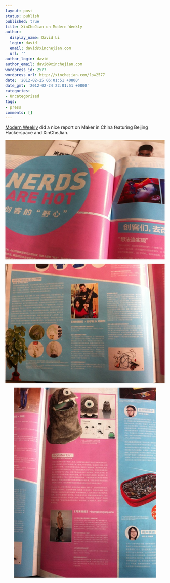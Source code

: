 ```yaml
---
layout: post
status: publish
published: true
title: XinCheJian on Modern Weekly
author:
  display_name: David Li
  login: david
  email: david@xinchejian.com
  url: ''
author_login: david
author_email: david@xinchejian.com
wordpress_id: 2577
wordpress_url: http://xinchejian.com/?p=2577
date: '2012-02-25 06:01:51 +0800'
date_gmt: '2012-02-24 22:01:51 +0800'
categories:
- Uncategorized
tags:
- press
comments: []
---
```

<p><a href="http://www.modernweekly.com/" target="_blank">Modern Weekly</a> did a nice report on Maker in China featuring Beijing Hackerspace and XinCheJian. </p>
<p><img style="display:block; margin-left:auto; margin-right:auto;" src="/uploads/2012/02/IMG_2410.jpg" alt="IMG 2410" title="IMG_2410.jpg" border="0"/></p>
<p><img style="display:block; margin-left:auto; margin-right:auto;" src="/uploads/2012/02/IMG_2408.jpg" alt="IMG 2408" title="IMG_2408.jpg" border="0"/></p>
<p><img style="display:block; margin-left:auto; margin-right:auto;" src="/uploads/2012/02/IMG_2409.jpg" alt="IMG 2409" title="IMG_2409.jpg" border="0"/></p>
